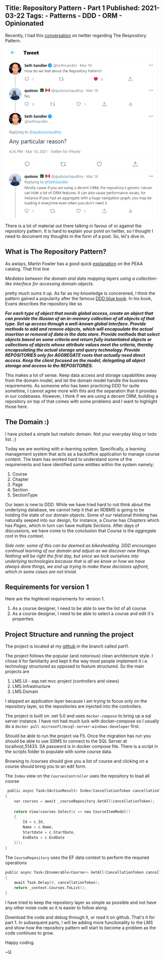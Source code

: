 Title: Repository Pattern - Part 1
Published: 2021-03-22
Tags:
    - Patterns
    - DDD
    - ORM
    - Opinionated
---

Recently, I had this [conversation](https://twitter.com/qudooschaudhry/status/1372643561204748294) on twitter regarding The Respository Pattern. 

![Tweet Repo](tweet_repo.png)

There is a lot of material out there talking in favour of or against the repository pattern. It is hard to explain your point on twitter, so I thought I need to document my thoughts in the form of a post. So, let's dive in.

## What is The Repository Pattern? 

As awlays, Martin Fowler has a good quick [explanation](https://martinfowler.com/eaaCatalog/repository.html) on the PEAA catalog. That first line 

*Mediates between the domain and data mapping layers using a collection-like interface for accessing domain objects.*

pretty much sums it up. As far as my knowledge is concerened, I think the pattern gained a popularity after the famous [DDD blue book](https://www.domainlanguage.com/ddd/). In his book, Evans describes the repository like so 

***For each type of object that needs global access, create an object that can provide the
illusion of an in-memory collection of all objects of that type. Set up access through a
well-known global interface. Provide methods to add and remove objects, which will
encapsulate the actual insertion or removal of data in the data store. Provide methods
that select objects based on some criteria and return fully instantiated objects or
collections of objects whose attribute values meet the criteria, thereby encapsulating
the actual storage and query technology. Provide REPOSITORIES only for AGGREGATE roots
that actually need direct access. Keep the client focused on the model, delegating all
object storage and access to the REPOSITORIES.***

This makes a lot of sense. Keep data access and storage capabilities away from the domain model, and let the domain model handle the business requirements. As someone who has been practicing DDD for quite sometime, I cannot agree more with this and the separation that it provides in our codebases. However, I think if we are using a decent ORM, building a repository on top of that comes with some problems and I want to highlight those here.  

## The Domain :)

I have picked a simple but realistic domain. Not your everyday blog or todo list. ;) 

Today we are working with e-learning system. Specifically, a learning management system that acts as a backoffice application to manage course content. The team has worked hard to understand some of the requirements and have identified some entities within the system namely;

1. Course
2. Chapter
3. Page
4. Section
5. SectionType

Our team is new to DDD. While we have tried hard to not think about the underlying database, we cannot help it that an RDBMS is going to be holding the state of our domain objects. Some of our relational thinking has naturally seeped into our design, for instance, a *Course* has *Chapters* which has *Pages*, which in turn can have multiple *Sections*. After days of discussions, we have come to the conclusion that Course is the *aggregate root* in this context. 

*Side note: some of this can be deemed as bikeshedding. DDD encourages continual learning of our domain and adjust as we discover new things. Nothing will be right the first day, but since we lock ourselves into underlying technologies because that is all we know or how we have always done things, we end up trying to make these decisions upfront, which in some cases are not trivial.*

## Requirements for version 1

Here are the highlevel requirements for version 1. 

1. As a course designer, I need to be able to see the list of all course. 
2. As a course designer, I need to be able to select a course and edit it's properties.


## Project Structure and running the project

The project is located at my [github](https://github.com/qudooschaudhry/RepositoryPattern/tree/part1) in the branch called part1. 

The project follows the popular (and notorious) clean architecture style. I chose it for familiarity and kept it the way most people implement it i.e. technology structured as opposed to feature structured. So the main projects are 

1. LMS.UI - asp.net mvc project (controllers and views)
2. LMS.Infrastructure 
3. LMS.Domain

I skipped an application layer because I am trying to focus only on the repository layer, so the repositories are injected into the controllers. 

The project is built on .net 5.0 and uses `docker-compose` to bring up a sql server instance. I have not had much luck with docker-compose so I usually do a `docker pull microsoft/mssql-server-windows-developer` first. 

Should be able to run the project via F5. Once the migration has run you should be able to use SSMS to connect to the SQL Server at localhost,51433. SA password is in docker compose file. There is a script in the scripts folder to populate with some course data. 

Browsing to /courses should give you a list of course and clicking on a course should bring you to an edit form.

The `Index` view on the `CoursesController` uses the repository to load all course 

```C
 public async Task<IActionResult> Index(CancellationToken cancellationToken)
{
    var courses = await _courseRepository.GetAll(cancellationToken);
            
    return View(courses.Select(c => new CourseItemModel() 
    { 
        Id = c.Id,
        Name = c.Name,
        Startdate = c.StartDate,
        EndDate = c.EndDate
    }));
}
```

The `CourseRepository` uses the EF data context to perform the required operations

```c
public async Task<IEnumerable<Course>> GetAll(CancellationToken cancellationToken)
{
    await Task.Delay(0, cancellationToken);
    return _context.Courses.ToList();
}
```

I have tried to keep the repository layer as simple as possible and not have any other noise code so it is easier to follow along. 

Download the code and debug through it, or read it on github. That's it for part 1. In subsequent parts, I will be adding more funcitonality to the LMS and show how the repository pattern will start to become a problem as the code continues to grow. 

Happy coding. 

~Q


